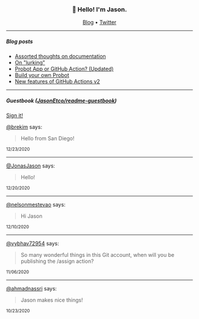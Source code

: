 <h3 align="center">👋 Hello! I'm Jason.</h3>

<p align="center">
  <a href="https://jasonet.co">Blog</a> •
  <a href="https://twitter.com/JasonEtco">Twitter</a>
</p>

---

##### Blog posts

<!--START_SECTION:posts-->
* [Assorted thoughts on documentation](https:&#x2F;&#x2F;jasonet.co&#x2F;posts&#x2F;thoughts-on-docs&#x2F;)
* [On &quot;lurking&quot;](https:&#x2F;&#x2F;jasonet.co&#x2F;posts&#x2F;on-lurking&#x2F;)
* [Probot App or GitHub Action? (Updated)](https:&#x2F;&#x2F;jasonet.co&#x2F;posts&#x2F;probot-app-or-github-action-v2&#x2F;)
* [Build your own Probot](https:&#x2F;&#x2F;jasonet.co&#x2F;posts&#x2F;build-your-own-probot&#x2F;)
* [New features of GitHub Actions v2](https:&#x2F;&#x2F;jasonet.co&#x2F;posts&#x2F;new-features-of-github-actions&#x2F;)
<!--END_SECTION:posts-->

---

##### Guestbook ([JasonEtco/readme-guestbook](https://github.com/JasonEtco/readme-guestbook))

<a href="https://readme-guestbook.now.sh">Sign it!</a>

<!--START_SECTION:guestbook-->
[@brekim](https://github.com/brekim) says:

> Hello from San Diego!

<sup>12/23/2020</sup>


---

[@JonasJason](https://github.com/JonasJason) says:

> Hello!

<sup>12/20/2020</sup>


---

[@nelsonmestevao](https://github.com/nelsonmestevao) says:

> Hi Jason 

<sup>12/10/2020</sup>


---

[@vybhav72954](https://github.com/vybhav72954) says:

> So many wonderful things in this Git account, when will you be publishing the /assign action?

<sup>11/06/2020</sup>


---

[@ahmadnassri](https://github.com/ahmadnassri) says:

> Jason makes nice things!

<sup>10/23/2020</sup>

<!--END_SECTION:guestbook-->
<!--GUESTBOOK_LIST [{"name":"brekim","message":"Hello from San Diego!","date":"12/23/2020"},{"name":"JonasJason","message":"Hello!","date":"12/20/2020"},{"name":"nelsonmestevao","message":"Hi Jason ","date":"12/10/2020"},{"name":"vybhav72954","message":"So many wonderful things in this Git account, when will you be publishing the /assign action?","date":"11/06/2020"},{"name":"ahmadnassri","message":"Jason makes nice things!","date":"10/23/2020"}]-->

